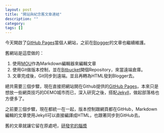 ```yaml
---
layout: post
title: "開站與紀念舊文章連結"
description: ""
category: 
tags: []
---
```

今天開啟了[GitHub Pages](https://pages.github.com/)當個人網站，之前在[Blogger](http://wemee.blogspot.tw/)的文章也繼續維護。

舊網站是這麼做的：

1. 使用[MOU](http://25.io/mou/)作為Markdown編輯器來編輯文章
2. 使用Git做版本控制，並在[Bitbucket](https://bitbucket.org/)開個Repository，來當遠端倉庫。
3. 文章完成後，Git同步到遠端。並且再轉為HTML發到Blogger去。

總共需要三個步驟，現在直接把網站開在Github提供的[GitHub Pages](https://pages.github.com/)，本來只是想放一些網頁技巧的DEMO城市而已，深入研究之後，搭配[Jekyll](http://jekyllrb.com/)，做起部落格也方便多了。

之前要三個步驟，現在都統一在一起，版本控制跟網頁都在GitHub，Markdown編輯的文章使用Jekyll可以直接編譯成HTML，也跟著同步到GitHub去。

舊的文章就讓它留在原處吧，[研發宅的腦漿](http://wemee.blogspot.tw/)
